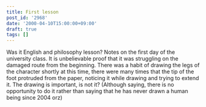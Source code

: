 ```yaml
---
title: First lesson
post_id: '2968'
date: '2000-04-10T15:00:00+09:00'
draft: true
tags: []
---
```


Was it English and philosophy lesson? Notes on the first day of the university class. It is unbelievable proof that it was struggling on the damaged route from the beginning. There was a habit of drawing the legs of the character shortly at this time, there were many times that the tip of the foot protruded from the paper, noticing it while drawing and trying to extend it. The drawing is important, is not it? (Although saying, there is no opportunity to do it rather than saying that he has never drawn a human being since 2004 orz)

